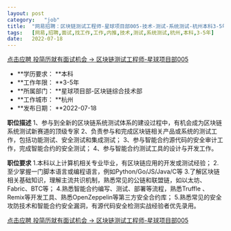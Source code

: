 ```yaml
---
layout:	post
category:	"job"
title:	"网易招聘：区块链测试工程师-星球项目部005-技术-测试-系统测试-杭州本科3-5年"
tags:	[网易,招聘,面试,找工作,工作,内推,技术,测试,系统测试,杭州,本科,3-5年]
date:	2022-07-18
---
```


[点击应聘 投简历就有面试机会 -> 区块链测试工程师-星球项目部005](http://mobile.bole.netease.com/bole/boleDetail?id=28012&employeeId=346f03c3cda5f04c&key=all)



- **学历要求： **本科
- **工作年限： **3-5年
- **所属部门： **星球项目部-区块链综合技术部
- **工作城市： **杭州
- **发布日期： **2022-07-18



**职位描述**
1、参与到全新的区块链系统测试体系的建设过程中，有机会成为区块链系统测试新赛道的顶级专家
2、负责参与和完成区块链相关产品或系统的测试工作，包括功能测试、安全测试和集成测试；
3、参与智能合约源代码的安全审计工作，完成智能合约的安全测试；
4、参与智能合约测试工具的设计与开发工作。



**职位要求**
1.本科以上计算机相关专业毕业，有区块链应用的开发或测试经验；
2.至少掌握一门脚本语言或编程语言，例如Python/Go/JS/Java/C等
3.了解区块链相关基础知识，理解主流共识机制，熟悉常见的公链和联盟链，如以太坊、Fabric、BTC等；
4.熟悉智能合约编写、测试、部署等流程，熟悉Truffle 、Remix等开发工具、熟悉OpenZeppelin等第三方安全合约库；
5.熟悉常见的安全攻防技术和智能合约安全漏洞，有源代码安全检测实战经验者优先录用。



[点击应聘 投简历就有面试机会 -> 区块链测试工程师-星球项目部005](http://mobile.bole.netease.com/bole/boleDetail?id=28012&employeeId=346f03c3cda5f04c&key=all)